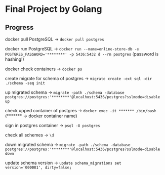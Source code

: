 # Final Project by Golang

## Progress

docker pull PostgreSQL -> `docker pull postgres`

docker run PostgreSQL -> `docker run --name=online-store-db -e POSTGRES_PASSWORD='********' -p 5436:5432 d --rm postgres` (password is hashing!)

docker check containers -> `docker ps`

create migrate for schema of postgres -> `migrate create -ext sql -dir ./schema -seq init`

up migrated schema -> `migrate -path ./schema -database postgres://postgres:'********'@localhost:5436/postgres?sslmode=disable up`

check upped container of postgres -> `docker exec -it ******* /bin/bash` (******* -> docker container name)

sign in postgres container -> `psql -U postgres`

check all schemes -> `\d`

down migrated schema -> `migrate -path ./schema -database postgres://postgres:'********'@localhost:5436/postgres?sslmode=disable down`

update schema version -> `update schema_migrations set version='000001', dirty=false;`
